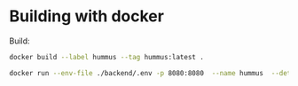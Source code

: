 # Building with docker

Build:

```bash
docker build --label hummus --tag hummus:latest .
```

```bash
docker run --env-file ./backend/.env -p 8080:8080  --name hummus  --detach hummus
```